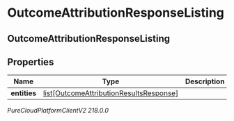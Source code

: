 # OutcomeAttributionResponseListing

## OutcomeAttributionResponseListing

## Properties

|Name | Type | Description | Notes|
|------------ | ------------- | ------------- | -------------|
| **entities** | [list[OutcomeAttributionResultsResponse]](OutcomeAttributionResultsResponse) |  | [optional] |



_PureCloudPlatformClientV2 218.0.0_
